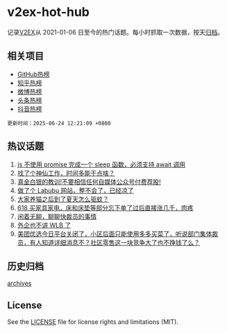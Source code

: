 # v2ex-hot-hub

 记录[V2EX](https://www.v2ex.com/)从 2021-01-06 日至今的热门话题。每小时抓取一次数据，按天[归档](archives)。
 
 ## 相关项目

- [GitHub热榜](https://github.com/lonnyzhang423/github-hot-hub)
- [知乎热榜](https://github.com/lonnyzhang423/zhihu-hot-hub)
- [微博热榜](https://github.com/lonnyzhang423/weibo-hot-hub)
- [头条热榜](https://github.com/lonnyzhang423/toutiao-hot-hub)
- [抖音热榜](https://github.com/lonnyzhang423/douyin-hot-hub)


 `更新时间：2025-06-24 12:21:09 +0800`

## 热议话题

1. [js 不使用 promise 完成一个 sleep 函数，必须支持 await 调用](https://www.v2ex.com/t/1140531)
1. [找了个神仙工作，时间多能干点啥？](https://www.v2ex.com/t/1140565)
1. [真金白银的教训!不要相信任何自媒体公众号付费荐股!](https://www.v2ex.com/t/1140419)
1. [做了个 Labubu 网站，整不会了，已经凉了](https://www.v2ex.com/t/1140560)
1. [大家养猫之后到了夏天怎么驱蚊？](https://www.v2ex.com/t/1140594)
1. [618 买家具家电，床和床垫等部分忘下单了过后直接涨几千，肉疼](https://www.v2ex.com/t/1140566)
1. [闲着无聊，聊聊快裁员的事情](https://www.v2ex.com/t/1140530)
1. [外企也不讲 WLB 了](https://www.v2ex.com/t/1140439)
1. [美团优选今日平台关闭了，小区后面只能使用多多买菜了，听说部门集体裁员，有人知道详细消息不？社区零售这一块竞争大了也不挣钱了么？](https://www.v2ex.com/t/1140424)

## 历史归档

[archives](archives)

## License

See the [LICENSE](LICENSE) file for license rights and limitations (MIT).
